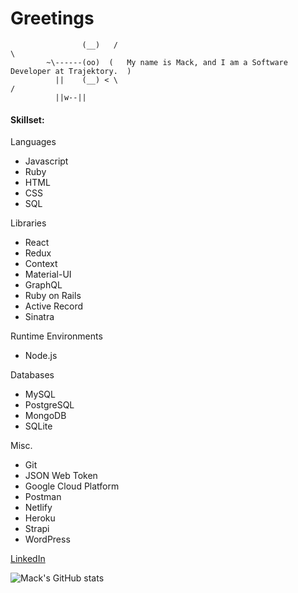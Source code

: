 # Greetings
                    (__)   /                                                                \
            ~\------(oo)  (   My name is Mack, and I am a Software Developer at Trajektory.  )
              ||    (__) < \                                                                /
              ||w--||
              
#### Skillset:

Languages
- Javascript
- Ruby
- HTML
- CSS
- SQL

Libraries
- React
- Redux
- Context
- Material-UI
- GraphQL
- Ruby on Rails
- Active Record
- Sinatra

Runtime Environments
- Node.js

Databases
- MySQL
- PostgreSQL
- MongoDB
- SQLite

Misc.
- Git
- JSON Web Token
- Google Cloud Platform
- Postman
- Netlify
- Heroku
- Strapi
- WordPress


[LinkedIn](https://www.linkedin.com/in/mackmcquen/)

![Mack's GitHub stats](https://github-readme-stats.vercel.app/api?username=mackmcquen&count_private=true&show_icons=true&theme=gruvbox&hide_border=true&hide=issues,contribs)
